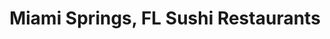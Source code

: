 ---
layout: city
title: Miami Springs, FL Sushi Restaurants
permalink: /florida/miami-springs/
stateAbbr: FL
stateName: Florida
cityName: Miami Springs

---